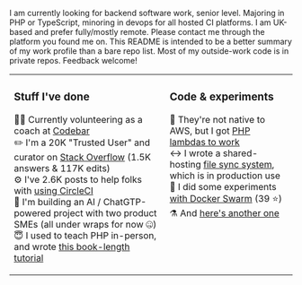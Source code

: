 I am currently looking for backend software work, senior level. Majoring in PHP or TypeScript, minoring in devops for all
hosted CI platforms. I am UK-based and prefer fully/mostly remote. Please contact me through the platform you found me on.
This README is intended to be a better summary of my work profile than a bare repo list. Most of my outside-work code is
in private repos. Feedback welcome!

<table><tr><td valign="top" width="55%">

### Stuff I've done

👨‍🏫 Currently volunteering as a coach at [Codebar](https://codebar.io/)  
✏️ I'm a 20K "Trusted User" and curator on [Stack Overflow](https://stackoverflow.com/users/472495/halfer) (1.5K answers & 117K edits)  
⚙️ I've 2.6K posts to help folks with [using CircleCI](https://discuss.circleci.com/u/halfer/activity)  
🤖 I'm building an AI / ChatGTP-powered project with two product SMEs (all under wraps for now 🤐)  
😇 I used to teach PHP in-person, and wrote [this book-length tutorial](https://ilovephp.jondh.me.uk/)

</td><td valign="top" width="45%">

### Code & experiments

🐑 They're not native to AWS, but I got [PHP lambdas to work](https://github.com/halfer/php-lambda)  
↔️ I wrote a shared-hosting [file sync system](https://github.com/halfer/ftp-sync), which is in production use  
🧪️ I did some experiments [with Docker Swarm](https://github.com/halfer/cd-demo-container) (39 ⭐)  
⚗️ And [here's another one](https://github.com/halfer/htauth-swarm-demo)

</td></tr></table>

<!-- H/T to https://github.com/simonw/simonw for how to format About devices on GH! -->

